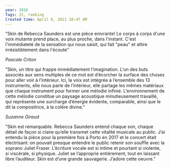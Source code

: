```yaml
---
year: 2016
Tags: 21, ranking
Created time: April 6, 2021 10:47 AM
---
```

"Skin de Rebecca Saunders est une pièce enivrante! Le corps à corps 
d'une voix mutante prend place, au plus proche, dans l'instant. C'est 
l'immédiateté de la sensation qui nous saisit, qui fait "peau" et attire
 irrésistiblement dans l'écoute"

*Pascale Criton*

"Skin,
 un titre qui frappe immédiatement l’imagination. L’un des buts associés
 aux sens multiples de ce mot est d’écorcher la surface des choses pour 
aller voir à l’intérieur. Ici, la voix est intégrée à l’ensemble des 13 
instruments, elle nous parle de l’intérieur, elle partage les mêmes 
matériaux que chaque instrument pour former une mélodie infinie. 
L’environnement de cette mélodie constitue un paysage acoustique 
minutieusement travaillé, qui représente une surcharge d’énergie 
évidente, comparable, ainsi que le dit la compositrice, à la colère 
divine."

*Suzanne Giraud*

"Skin est remarquable. 
Rebecca Saunders entend chaque son, chaque détail de façon si claire 
qu’elle transmet cette vitalité musicale au public. J’ai entendu la 
pièce pour la première fois à Porto en 2017 et le concert était 
électrisant: on pouvait presque entendre le public retenir son souffle 
avec la soprano Juliet Fraser. L’écriture vocale est si intime et 
pourtant si violente, si viscérale, si physique. Juliet se l’approprie 
entièrement, tout en laissant libre l’auditeur. Skin est d’une grande 
sauvagerie. J’adore cette oeuvre."
